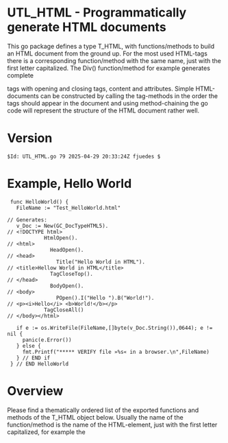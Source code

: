 # UTL_HTML - Programmatically generate HTML documents

This go package defines a type T_HTML, with functions/methods to build an HTML document from the ground up. For the most used HTML-tags there is a corresponding function/method with the same name, just with the first letter capitalized. The Div() function/method for example generates complete <div> tags with opening and closing tags, content and attributes. Simple HTML-documents can be constructed by calling the tag-methods in the order the tags should appear in the document and using method-chaining the go code will represent the structure of the HTML document rather well.

# Version
```$Id: UTL_HTML.go 79 2025-04-29 20:33:24Z fjuedes $```

# Example, Hello World
```
 func HelloWorld() {
   FileName := "Test_HelloWorld.html"                                                
                                                                                     // Generates:
   v_Doc := New(GC_DocTypeHTML5).                                                    // <!DOCTYPE html>
            HtmlOpen().                                                              // <html>
              HeadOpen().                                                            // <head>
                Title("Hello World in HTML").                                        // <title>Hellow World in HTML</title>
              TagCloseTop().                                                         // </head>
              BodyOpen().                                                            // <body>
                POpen().I("Hello ").B("World!").                                     // <p><i>Hello</i> <b>World!</b></p>
            TagCloseAll()                                                            // </body></html>
            
   if e := os.WriteFile(FileName,[]byte(v_Doc.String()),0644); e != nil {
     panic(e.Error())
   } else {
     fmt.Printf("***** VERIFY file »%s« in a browser.\n",FileName)
   } // END if
 } // END HelloWorld
```

# Overview
Please find a thematically ordered list of the exported functions and methods of the T_HTML object below. Usually the name of the function/method is the name of the HTML-element, just with the first letter capitalized, for example the <title> tag is created through the method Title(). Some tags will never be generated with their complete content, for example the <body> tag. So there is no Body() method defined, but a BodyOpen() method which generates the opening tag only. These tags are tracked in an internal tag-stack and will be closed semi-automagically when one of the TagClose...() methods is called. 

Funtions whose name end with the letter "f" work similar to fmt.Printf, accepting a string as a format-mask and a variable number of data-items of any type. For example the B(string) method encapsulates content in \<b\> tags: \<b\>bold text\</b\>. The simliar named method Bf(string, any...) method formats data-items according to the format-mask and encapsulates the resulting string into the \<b\> tag. Example: Bf("Parametervalue is '%d'.",p_Value) will append \<b\>Parametervalue is '4711'.\</b\> to the HTML document if the value of p_Value is the number 4711.

Some functions have been also implemented to return the generated tags as strings which sometimes this is a useful hack… 


# Basic functions
The list below contains the basic functions to handle the T_HTML struct: Creation of a new document-variable, appending strings and NewLine, the Stringer interface and write functions.
 - func New(p_DocType string) *T_HTML
 - func (p_HTML *T_HTML) AS(p_Content string) *T_HTML // shortcut for AppendString
 - func (p_HTML *T_HTML) AppendString(p_Content string) *T_HTML
 - func (p_HTML *T_HTML) AppendStringf(p_Format string, p_Data ... any) *T_HTML
 - func (p_HTML *T_HTML) NL() *T_HTML // Append an HTML-NewLine, always cr/lf regardless of the OS default
 - func (p_HTML *T_HTML) String()string
 - func (p_HTML *T_HTML) Write(w http.ResponseWriter)
 - func (p_HTML *T_HTML) CloseTagsAndWrite(w http.ResponseWriter)


# Functions for generic tags
The list below contains generic functions to build tags for any MarkUp language: From building complete tags with or without content, with or without attributes to opening and closing tags. 
By using these functions any type of MarkUp language document can be built.
 - func (p_HTML *T_HTML) Tag(p_Name, p_Content string, p_Attributes... string) *T_HTML
 - func (p_HTML *T_HTML) Tagf(p_TagName, p_Class, p_Format string, p_Data ... any) *T_HTML
 - func (p_HTML *T_HTML) TagOpen(p_Name string, p_Attributes ...string) *T_HTML
 - func (p_HTML *T_HTML) TagCloseTop() *T_HTML
 - func (p_HTML *T_HTML) TagCloseAll() *T_HTML
 - func (p_HTML *T_HTML) TagCloseUntil(p_Name string) *T_HTML
 - func Tag(p_Name, p_Content string, p_Attributes ...string) string

# Example, SVG document:
```
func Test_XML(t *testing.T) {
  FileName := "Test_XML.svg"

  v_Doc := New(GC_DocTypeNONE).
           AppendString(`<?xml version="1.0" encoding="UTF-8" standalone="no"?>`).NL().
           AppendString(`<!DOCTYPE svg PUBLIC "-//W3C//DTD SVG 1.1//EN" "http://www.w3.org/Graphics/SVG/1.1/DTD/svg11.dtd">`).NL().
           TagOpen("svg","width","512", "height","512", "viewBox","-70.5 -70.5 391 391", "xmlns","http://www.w3.org/2000/svg", "xmlns:xlink","http://www.w3.org/1999/xlink").
             Tag("rect","","fill","#fff","stroke","#000","x","-70","y","-70","width","390","height","390").
             TagOpen("g","opacity","0.8").
               Tag("rect","","x","25","y","25","width","200","height","200","fill","lime","stroke-width","4","stroke","magenta").
               Tag("circle","","cx","125","cy","125","r","75","fill","orange").
               Tag("polyline","","points","50,150 50,200 200,200 200,100","stroke","red","stroke-width","4","fill","none").
               Tag("line","", "x1","50", "y1","50" ,"x2","200" ,"y2","200", "stroke","blue", "stroke-width","4").
            TagCloseAll()

  if e := os.WriteFile(FileName,[]byte(v_Doc.String()),0644); e != nil {
    t.Errorf(e.Error())
  } else {
    fmt.Printf("***** VERIFY file »%s« in a browser.\n",FileName)
  } // END if
} // END Test_HelloWorld
```

# Document structure
Valid HTML documents must contain at least three tags: The <html>tag encloses the entire document. The <head> tag contains information about the text written in the body. The <body> tag contains the information that is displayed by the browser. 
 - func (p_HTML *T_HTML) HtmlOpen(p_Attributes ...string) *T_HTML
 - func (p_HTML *T_HTML) BodyOpen(p_Attributes ...string) *T_HTML
 - func (p_HTML *T_HTML) HeadOpen(p_Attributes ...string) *T_HTML

# Document header
The document header contains (meta-)information about the HTML-document, defined using the tags <base>, <link>, <meta>, <style> and <title>. - And yes, the <script> tag can still be used in HTML-document headers, but that's so 1990's… just don't do this anymore!
 - func (p_HTML *T_HTML) Base(p_Href, p_target string) *T_HTML 
 - func (p_HTML *T_HTML) Link(p_Rel, p_Type, p_URL string, p_Attributes ...string) *T_HTML
 - func (p_HTML *T_HTML) Meta(p_Attributes ...string) *T_HTML
 - func (p_HTML *T_HTML) Style(p_Content string, p_Attributes ...string) *T_HTML
 - func (p_HTML *T_HTML) Title(p_Content string, p_Attributes ...string) *T_HTML 

# Content structuring 
The list below contains basic tags to structure the document-content:
Headers, line breaks, horizontal rulers, paragraphs, divisions and inline-containers. 
 - func (p_HTML *T_HTML) Br(p_Attributes ...string) *T_HTML
 - func (p_HTML *T_HTML) Div(p_Content string, p_Attributes ...string) *T_HTML
 - func (p_HTML *T_HTML) DivOpen(p_Attributes ...string) *T_HTML
 - func (p_HTML *T_HTML) Header(p_Grade, p_Content string, p_Attributes ...string) *T_HTML
 - func (p_HTML *T_HTML) Hr(p_Attributes ...string) *T_HTML
 - func (p_HTML *T_HTML) P(p_Content string, p_Attributes ...string) *T_HTML
 - func (p_HTML *T_HTML) Pf(p_Class, p_Format string, p_Data ... any) *T_HTML
 - func (p_HTML *T_HTML) POpen(p_Attributes ...string) *T_HTML
 - func (p_HTML *T_HTML) Span(p_Content string, p_Attributes ...string) *T_HTML
 - func (p_HTML *T_HTML) Spanf(p_Class, p_Format string, p_Data ... any) *T_HTML {
 - func (p_HTML *T_HTML) SpanOpen(p_Attributes ...string) *T_HTML
 - func Span(p_Content string, p_Attributes ...string) string


# Basic content formatting
Below list contains direct formatting HTML tags in all four flavors, for example: B() and Bf() for the T_HTML Type and B() and Bf() returning a string. The use of these »ancient« formatting tags is controversial as formatting with CSS is more flexible and separates the data (HTML) from the presentation (CSS).
 - func (p_HTML *T_HTML) B(p_Content string) *T_HTML 
 - func (p_HTML *T_HTML) Bf(p_Class, p_Format string, p_Data... any) *T_HTML 
 - func (p_HTML *T_HTML) Em(p_Content string) *T_HTML 
 - func (p_HTML *T_HTML) Emf(p_Class, p_Format string, p_Data... any) *T_HTML
 - func (p_HTML *T_HTML) I(p_Content string) *T_HTML 
 - func (p_HTML *T_HTML) If(p_Class, p_Format string, p_Data... any) *T_HTML
 - func (p_HTML *T_HTML) Q(p_Content string) *T_HTML 
 - func (p_HTML *T_HTML) Qf(p_Class, p_Format string, p_Data... any) *T_HTML
 - func (p_HTML *T_HTML) S(p_Content string) *T_HTML 
 - func (p_HTML *T_HTML) Sf(p_Class, p_Format string, p_Data... any) *T_HTML
 - func (p_HTML *T_HTML) Strong(p_Content string) *T_HTML
 - func (p_HTML *T_HTML) Strongf(p_Class, p_Format string, p_Data... any) *T_HTML
 - func (p_HTML *T_HTML) Sub(p_Content string) *T_HTML
 - func (p_HTML *T_HTML) Subf(p_Class, p_Format string, p_Data... any) *T_HTML
 - func (p_HTML *T_HTML) Sup(p_Content string) *T_HTML
 - func (p_HTML *T_HTML) Supf(p_Class, p_Format string, p_Data... any) *T_HTML
 - func (p_HTML *T_HTML) U(p_Content string) *T_HTML 
 - func (p_HTML *T_HTML) Uf(p_Class, p_Format string, p_Data... any) *T_HTML
 - func B(p_Content string) string
 - func Bf(p_Class, p_Format string, p_Data... any) string 
 - func Em(p_Content string) string 
 - func Emf(p_Class, p_Format string, p_Data... any) string
 - func I(p_Content string) string
 - func If(p_Class, p_Format string, p_Data... any) string
 - func Q(p_Content string) string
 - func Qf(p_Class, p_Format string, p_Data... any) string
 - func S(p_Content string) string
 - func Sf(p_Class, p_Format string, p_Data... any) string
 - func Strong(p_Content string) string
 - func Strongf(p_Class, p_Format string, p_Data... any) string
 - func Sub(p_Content string) string
 - func Subf(p_Class, p_Format string, p_Data... any) string
 - func Sup(p_Content string) string
 - func Supf(p_Class, p_Format string, p_Data... any) string
 - func U(p_Content string) string
 - func Uf(p_Class, p_Format string, p_Data... any) string


# Forms [file: UTL_HTML_Form.go]
🚧 Currently under construction 🚧 TODO: More functions for other input-types
 - func (p_HTML *T_HTML) FormOpen(p_action, p_method string, p_Attributes ...string) *T_HTML
 - func (p_HTML *T_HTML) BoolField(p_name string, p_checked bool, p_Attributes ...string) *T_HTML
 - func (p_HTML *T_HTML) HiddenField(p_name, p_value string, p_Attributes... string ) *T_HTML
 - func (p_HTML *T_HTML) SubmitButton(p_name, p_label, p_value, p_Attributes ...string) *T_HTML
 - func (p_HTML *T_HTML) TextField(p_name, p_size, p_maxlen, p_value, p_Attributes ...string) *T_HTML
 - func BoolField(p_name string, p_checked bool, p_Attributes ...string) string
 - func SubmitButton(p_name, p_label, p_value, p_Attributes ...string) string
 - func TextField(p_name, p_size, p_maxlen, p_value, p_Attributes ...string) string
 - func (p_HTML *T_HTML) SelectMenu(p_FieldName, p_MenuClassName, p_ItemClassName, p_DefaultValue string, p_CompareFunc t_CompareFunc, p_MenuItems any, p_Attributes ...any) *T_HTML

# Lists [File: UTL_HTML_List.go]
🚧 Currently under construction 🚧 TODO: more functions for complex data-types
 - func (p_HTML *T_HTML) OlOpen(p_Attributes ...string) *T_HTML
 - func (p_HTML *T_HTML) UlOpen(p_Attributes ...string) *T_HTML
 - func (p_HTML *T_HTML) LiOpen(p_Attributes ...string) *T_HTML {
 - func (p_HTML *T_HTML) Li(p_Content string, p_Attributes ...string) *T_HTML
 - func (p_HTML *T_HTML) Lif(p_Class, p_Format string, p_Data ...any) *T_HTML


# Tables [File: UTL_HTML_Table.go]
Methods to support the creation of HTML-Tables, starting with static tables to the generation of header- and data-rows from structures, maps and slices.
 - func (p_HTML *T_HTML) TableOpen(p_Attributes ...string) *T_HTML
 - func (p_HTML *T_HTML) Caption(p_Content string, p_Attributes ...string) *T_HTML
 - func (p_HTML *T_HTML) Captionf(p_Format string, p_data ...any) *T_HTML
 - func (p_HTML *T_HTML) TheadOpen(p_Attributes ...string) *T_HTML
 - func (p_HTML *T_HTML) TbodyOpen(p_Attributes ...string) *T_HTML
 - func (p_HTML *T_HTML) TfootOpen(p_Attributes ...string) *T_HTML
 - func (p_HTML *T_HTML) Th(p_Content string, p_Attributes ...string) *T_HTML
 - func (p_HTML *T_HTML) Thf(p_Class, p_Content string, p_Data ...any) *T_HTML
 - func (p_HTML *T_HTML) ThOpen(p_Attributes ...string) *T_HTML
 - func (p_HTML *T_HTML) Td(p_Content string, p_Attributes ...string) *T_HTML
 - func (p_HTML *T_HTML) Tdf(p_Class, p_Content string, p_Data ...any) *T_HTML
 - func (p_HTML *T_HTML) TdOpen(p_Attributes ...string) *T_HTML
 - func (p_HTML *T_HTML) TrOpen(p_Attributes ...string) *T_HTML
 - func (p_HTML *T_HTML) TrTh(p_TrClass, p_ThClass string, p_DataItems ...any) *T_HTML
 - func (p_HTML *T_HTML) TrTd(p_TrClass, p_TdClass string, p_DataItems ...any) *T_HTML
 - func (p_HTML *T_HTML) TrThStruct(p_TrClass, p_ThClass, p_KeyColHeader string, p_DataItem any) *T_HTML
 - func (p_HTML *T_HTML) TrTdStruct(p_TrClass, p_TdClass, p_KeyColValue string, p_DataItem any) *T_HTML
 - func (p_HTML *T_HTML) TrTdMap(p_TrClass, p_TdClass string, p_CompareFunc t_CompareFunc, p_DataItems any) *T_HTML
 - func (p_HTML *T_HTML) TrTdSlice(p_TrClass, p_TdClass string, p_DataRows any) *T_HTML
 - func (p_HTML *T_HTML) TrThSqlRows(p_TrClass, p_ThClass string, p_DataRows *sql.Rows) *T_HTML
 - func (p_HTML *T_HTML) TrTdSqlRows(p_TrClass, p_TdClass string, p_DataRows *sql.Rows) *T_HTML

Example for a simple static table:
```
 v_Doc := New(GC_DocTypeHTML5).
          HtmlOpen().
            HeadOpen("id","4711").
              Base("/test/","_self").
              Meta("http-equiv","content-type","content","text/html; charset=UTF-8").
              Meta("name","viewport", "content","width=device-width, initial-scale=0.9").
              Link("stylesheet","text/css","static/Default.css").
              Link("stylesheet","text/css","static/Bookmarks.css").
              Title("TableTest").
            TagCloseUntil("head").
            BodyOpen().
              TableOpen("class","class4table").
                Captionf("class4caption","Static Table Test performed at %s.",time.Now().Format("2006-01-02T15:04:05")).
                TheadOpen().
                  TrTh("class4tr","class4th","Name","Age","City","Occupation").
                TagCloseTop(). // thead
                TbodyOpen().
                  TrTd("class4tr","class4td","Alice","28","Old York","Software Engineer").
                  TrTd("class4tr","class4td","Bob","42","Lost Angeles","Data Scientist").
                  TrTd("class4tr","class4td","Charlie","61","Charleston","Freelancer").
          TagCloseAll()
 fmt.Println(v_Doc)
```
 
The variable v_Doc contains the whole HTML document, which can be extracted as a string and, printed to an http.ResponseWriter for example.

Beyond just simple static tables there is a group of methods implemented that handle structs, maps and slices. The methods TrThStruct() and TrTdStruct() generate header- and data rows from structures. For example we have a simplified structure for stock symbols (i will explain the html struct-tags later):
```
 type t_TickerSymbol struct {
   Name       string   `html:"ColHeader='Full Name' HeaderClass='AdditionalHeaderClass'"`
   Type       string   `html:"DataClass='AdditionalDataClass'"`
   LastPrice  float32  `html:"Style='text-align: right; color: green;'"`
   LastVolume int      `html:"Style='text-align: right; color: blue;'"`
 } // END t_TickerSymbol 
```

To generate the table-header row the following snippet can be used:
```
 TableOpen("class","class4table").
   Captionf("class4caption",Caption,time.Now().Format("2006-01-02T15:04:05")).
   TheadOpen().
     TrThStruct("class4tr","class4th","Symbol",t_TickerSymbol{}).
   TagCloseTop().
   …
```
The method TrThStruct() takes CSS class-names for the <tr> and the <th> tag, one additional column-name (we see later for what that is being used) and an empty t_TickerSymbol to generate a <tr><th>…</th></tr> structure. No loop necessary!

Data-rows are handled by the method TrTDStruct(), for example:
```
   … 
   TbodyOpen().
     TrTdStruct("class4tr","class4td","YHOO",MyTickerSymbol).
   …
```

However that does not make much sense, as this takes care of only a single row of data. You will rarely use the TrTdStruct method directly, but it is used by the methods that handle entire maps and slices. If we have the following data:
```
 var TickerTable = map[string]t_TickerSymbol{
   "XOMO"  : {Name: "YieldMax XOM Option Income Strategy ETF", Type: "ETF", LastPrice: 14.48, LastVolume: 46165},
   "EURUSD": {Name: "Euro US Dollar", Type: "Currency", LastPrice: 1.0813},
   "TB91D" : {Name: "91 Day Treasury Bill", Type: "FixedIncome", LastPrice: 4.1900},
   "GSHRU" : {Name: "Gesher Acquisition Corp. II", Type: "IPO", LastPrice: 10.02,  LastVolume: 6324701},
   "EACAX" : {Name: "Eaton Vance California Municipal Opportunities Fund Class A", Type: "Mutual Fund", LastPrice: 10.99},
   "CNP"   : {Name: "CenterPoint Energy, Inc (Holding Co) Common Stock", Type: "Stock", LastPrice: 35.77, LastVolume: 8615303},
   "SPX"   : {Name: "S&P 500", Type: "Index", LastPrice: 5667.5600},
 }
```
The whole ticker-table can be generated with this code:
```
  …
  TableOpen("class","class4table").
    Captionf("class4caption",Caption,time.Now().Format("2006-01-02T15:04:05")).
    TheadOpen().
      TrThStruct("class4tr","class4th","Symbol",t_TickerSymbol{}).
    TagCloseTop().
    TbodyOpen().
      TrTdMap("class4tr","class4td",CmpAsc,TickerTable).
  …
```
See the full example in the file UTL_HTML_test as func Test_Table_MapStrStruct(t *testing.T).

The method TrThStruct accepts any struct-type and non-exported fields of the struct{} are skipped.

The method TrTdStruct accepts any struct-type and non-exported fields of the struct{} are skipped. Pointer fields are dereferenced and nil-values are replaced with "&nbsp;"

The method TrTdMap loops through all the keys of the map - sorted or unsorted - and generates the data-rows. This method can process the following types of maps:
 - map[KeyType]any → Table with two columns: Key, Value
 - map[KeyType]*any → Table with two columns: Key, Value
 - map[KeyType]struct{} → Table with one column for the map-key and one column per exported struct-field
 - map[KeyType]*struct{} → Table with one column for the map-key and one column per exported struct-field
 - map[KeyType][]any → Table with one column for the map-key and one column per slice element
 - map[KeyType][]*any → Table with one column for the map-key and one column per slice element

Keys and values are being converted into strings using fmt.Sprint, composite types will therefore be converted into strings according to their Stringer interface which might not be the desired result.

In a very similar way, the method TrTdSlice() is processes slices into table data-rows. The following slice-types are supported:
 - []any → one row with n columns
 - []*any → one row with n columns
 - []struct → Table with one column per struct-field
 - []*struct → Table with one column per struct-field
 - [][]any → two dimensional table
 - [][]*any → two dimensional table

Again, values are being converted into strings using fmt.Sprint, so composite types will be converted into strings according to their Stringer interface.

# The html struct-tag

Now finally, about the struct-tags in the example t_TickerSymbol structure: When you create your own data-structures, you can add additional information to each field of your structure to control how HTML is generated. The syntax of the html struct-tag:
 - `html:"Skip"`                         - Skip this field
 - `html:"ColHeader='HeaderText'"`       - Use 'Headertext' instead of field-name
 - `html:"HeaderClass='CSS class-name'"` - add class-name to <th> tag
 - `html:"DataClass='CSS class-name'"`   - add class-name to <td> tag
 - `html:"Style="CSS Declaration"`       - add style attribute to <th> or <td> tag

All combinations are supported, for example:
`html:"ColHeader='PrimaryKey'" HeaderClass='Centered' DataClass='Centered' Style='color: red;'`

The keywords "ColHeader", "HeaderClass", "DataClass", "Skip" and "Style" are case insensitive, the tag-name "html" is case-sensitive.

Please use the html struct-tag only as last resort: Remember the the »Separation of Concerns«:

- HTML serves as the structure of the content. It provides the semantic markup for the information being displayed on the web page.
- CSS is used for the presentation or design of the HTML elements. It controls how the elements are displayed in terms of layout, colors, fonts, and other visual aspects. 
- JavaScript is responsible for behavior and/or interactivity of the web page. It enables dynamic content updates, event handling, and user interactions.

Embedding style information into the HTML code violates this design philosophy!


# One more thing.

Usually data is stored in some back-end systems like relationbal Databases, organized in tables. UTL_HTML directly supports SQL rowsets; the following table is defined in the attached SQLite database:
```
 CREATE TABLE "DuckBreeds" (
     "Breed"         TEXT NOT NULL,
     "EggColor"      TEXT NOT NULL,
     "EggSize"       TEXT NOT NULL,
     "EggProduction" TEXT NOT NULL,
     "Class"         TEXT NOT NULL,
     "WeightRange"   TEXT NOT NULL,
     "Mothering"     TEXT NOT NULL,
     "Foraging"      TEXT NOT NULL,
     "Hardiness"     TEXT NOT NULL,
     "Personality"   TEXT NOT NULL,
     "Flying"        INTEGER NOT NULL,
     CONSTRAINT "pk_DuckBreeds" PRIMARY KEY("Breed")
 );
```

Only a few lines of code are necessary to display the content of this table as an HTM document:
```
 // Open Database
 dbh,err := sql.Open("sqlite","Ducks.sqlite3")
 if err != nil { panic(err) }
 defer dbh.Close()
 
 // Perform SQL-Query
 Rows,err := dbh.Query("SELECT * FROM DuckBreeds ORDER BY 1")
 if err != nil { panic(err) }
 defer Rows.Close()  
 
 // Generate HTML-Table
 v_Doc := New(GC_DocTypeHTML5).
          HtmlOpen().
            HeadOpen("id","0815").
              Base("/test/","_self").
              Meta("http-equiv","content-type","content","text/html; charset=UTF-8").
              Meta("name","viewport", "content","width=device-width, initial-scale=0.9").
              Link("stylesheet","text/css","static/Default.css").
              Link("stylesheet","text/css","static/Bookmarks.css").
              Title("TableTest").
            TagCloseUntil("head").
            BodyOpen().
              TableOpen("class","class4table").
                Captionf("class4caption",Caption,time.Now().Format("2006-01-02T15:04:05")).
                TheadOpen().
                  TrThSqlRows("class4tr","class4th",Rows).
                TagCloseTop().
                TbodyOpen().
                  TrTdSqlRows("class4tr","class4td",Rows).
          TagCloseAll()
```

The methods TrTHSqlRows and TrTdSqlRows retrieve the column-headers and the data-rows from the result-set of the query and generate the column-headers and the data-rows.

For more examples see the files: »UTL_HTML_*test.go«

# Conditional HTML generation
 - func (p_HTML *T_HTML) WHEN(p_Condition bool) *T_HTML 
 - func (p_HTML *T_HTML) OTHERWISE() *T_HTML
 - func (p_HTML *T_HTML) ENDWHEN() *T_HTML

# Example, conditional HTML:

The code snippet below generates an HTML form with an additional field when the username is "admin"
```
  ...
  BMAppHeader().
    BodyOpen("id","ToP").
      FormOpen("formaction",http.MethodPost,"class","FormArea").
        TableOpen("class","FormTable").
          Captionf("FormTableCaption","Add new Bookmar/Folder in %s",v_Parent.NamePath).
          HiddenField("p_FormName","AddForm").
          HiddenField("p_ParentID",strconv.Itoa(v_Parent.ObjectID)).
          TrOpen("class","FormTableRow").
            Td(UTL_HTML.Span("Name","FormPromptField"),"class","FormTableCell").
            Td(UTL_HTML.TextField("p_Name","50","150","","class","FormTextField"),"class","FormTableCell").
          TagCloseUntil("tr").
          TrOpen("class","FormTableRow").
            Td(UTL_HTML.Span("Description","FormPromptField"),"class","FormTableCell").
            Td(UTL_HTML.TextField("p_Description","50","1000","","class","FormTextField"),"class","FormTableCell").
          TagCloseUntil("tr").
          TrOpen("class","FormTableRow").
            Td(UTL_HTML.Span("URL","FormPromptField"),"class","FormTableCell").
            Td(UTL_HTML.TextField("p_URL","50","1000","","class","FormTextField"),"class","FormTableCell").
          TagCloseUntil("tr").
          TrOpen("class","FormTableRow").
            Td(UTL_HTML.Span("Keywords","FormPromptField"),"class","FormTableCell").
            Td(UTL_HTML.TextField("p_Keywords","50","1000","","class","FormTextField"),"class","FormTableCell").
          TagCloseUntil("tr").
          WHEN(User == BMAppDB.GC_UserAdmin). // admin can change ownership, so add the Owner field to the form 
            TrOpen("class","FormTableRow").
              Td(UTL_HTML.Span("Owner","FormPromptField"),"class","FormTableCell").
              Td(UTL_HTML.TextField("p_Owner","50","100",User,"class","FormTextField"),"class","FormTableCell").
            TagCloseUntil("tr").
          ENDWHEN().
          TrOpen("class","FormTableRow").
            Td(UTL_HTML.Span("Public","FormPromptField"),"class","FormTableCell").
            Td(UTL_HTML.BoolField("p_Public",true,"class","FormBoolField"),"class","FormTableCell").
          TagCloseUntil("tr").
          TrOpen("class","FormTableButtonRow").
            TdOpen("class","FormTableButtonCell","colspan","2").
              SubmitButton("p_Submit", "Cancel", "Cancel", "class","FormSubmitButton").
              SubmitButton("p_Submit", "Save", "Save", "class","FormSubmitButton").
    CloseTagsAndWrite(w)
```

# CGI functions

🚧 Under Construction 🚧 TODO: Move into new package UTL_CGI
 - func ReadReqParameter(r *http.Request) map[string]string


# Other Functions
 - func (p_HTML *T_HTML) A(p_Content, p_Href, p_Title string, p_Attributes ...string) *T_HTML
 - func (p_HTML *T_HTML) Af(p_Class, p_Href, p_Title, p_Format string, p_Data ...any) *T_HTML
 - func (p_HTML *T_HTML) Comment(p_Content string) *T_HTML
 - func (p_HTML *T_HTML) Commentf(p_Content string) *T_HTML
 - func CmpAsc(a,b reflect.Value) (Result int) 
 - func CmpDesc(a,b reflect.Value) (Result int) 
